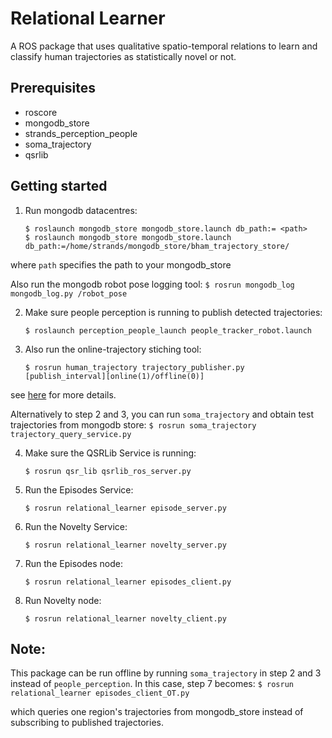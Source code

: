 # Relational Learner
A ROS package that uses qualitative spatio-temporal relations to learn and classify human trajectories as statistically novel or not. 


Prerequisites
-------------

- roscore
- mongodb_store
- strands_perception_people
- soma_trajectory
- qsrlib

Getting started
-------------------------------
1. Run mongodb datacentres:
    ```
    $ roslaunch mongodb_store mongodb_store.launch db_path:= <path>
    $ roslaunch mongodb_store mongodb_store.launch db_path:=/home/strands/mongodb_store/bham_trajectory_store/
    ```
  where `path` specifies the path to your mongodb_store


  Also run the mongodb robot pose logging tool:
    ```
    $ rosrun mongodb_log mongodb_log.py /robot_pose
    ```

2. Make sure people perception is running to publish detected trajectories:
    ```
    $ roslaunch perception_people_launch people_tracker_robot.launch
    ```

3. Also run the online-trajectory stiching tool:
    ```
    $ rosrun human_trajectory trajectory_publisher.py [publish_interval][online(1)/offline(0)]
    ```
  see [here](https://github.com/strands-project/trajectory_behaviours/tree/master/human_trajectory_classifier) for more details.

  Alternatively to step 2 and 3, you can run `soma_trajectory` and obtain test trajectories from mongodb store:
    ```
    $ rosrun soma_trajectory trajectory_query_service.py 
    ```
  
4. Make sure the QSRLib Service is running:
    ```
    $ rosrun qsr_lib qsrlib_ros_server.py 
    ```

5. Run the Episodes Service:
    ```
    $ rosrun relational_learner episode_server.py
    ```

6. Run the Novelty Service:

    ```
    $ rosrun relational_learner novelty_server.py
    ```

7. Run the Episodes node: 
    ```
    $ rosrun relational_learner episodes_client.py
    ```

8. Run Novelty node: 
    ```
    $ rosrun relational_learner novelty_client.py
    ```

Note:
-----
This package can be run offline by running `soma_trajectory` in step 2 and 3 instead of `people_perception`. In this case, step 7 becomes:
    ```
    $ rosrun relational_learner episodes_client_OT.py
    ```


which queries one region's trajectories from mongodb_store instead of subscribing to published trajectories. 


